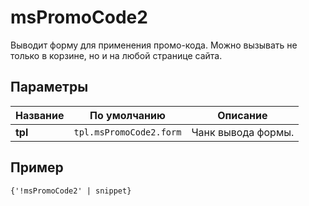 # msPromoCode2

Выводит форму для применения промо-кода. Можно вызывать не только в корзине, но и на любой странице сайта.

## Параметры

Название | По умолчанию            | Описание
---------|-------------------------|-------------------
**tpl**  | `tpl.msPromoCode2.form` | Чанк вывода формы.

## Пример

```fenom
{'!msPromoCode2' | snippet}
```
